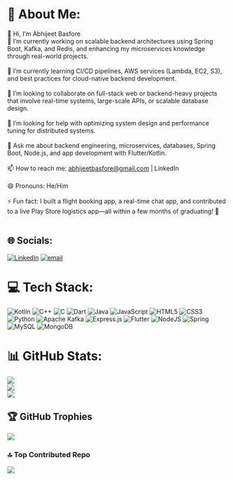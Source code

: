 # 💫 About Me:
👋 Hi, I’m Abhijeet Basfore<br>🔭 I’m currently working on scalable backend architectures using Spring Boot, Kafka, and Redis, and enhancing my microservices knowledge through real-world projects.<br><br>🌱 I’m currently learning CI/CD pipelines, AWS services (Lambda, EC2, S3), and best practices for cloud-native backend development.<br><br>👯 I’m looking to collaborate on full-stack web or backend-heavy projects that involve real-time systems, large-scale APIs, or scalable database design.<br><br>🤔 I’m looking for help with optimizing system design and performance tuning for distributed systems.<br><br>💬 Ask me about backend engineering, microservices, databases, Spring Boot, Node.js, and app development with Flutter/Kotlin.<br><br>📫 How to reach me: abhijeetbasfore@gmail.com | LinkedIn<br><br>😄 Pronouns: He/Him<br><br>⚡ Fun fact: I built a flight booking app, a real-time chat app, and contributed to a live Play Store logistics app—all within a few months of graduating! 🚀<br>  <br>


## 🌐 Socials:
[![LinkedIn](https://img.shields.io/badge/LinkedIn-%230077B5.svg?logo=linkedin&logoColor=white)]([https://linkedin.com/in//in/abhijeet-basfore-b8a9b420a/](https://www.linkedin.com/in/abhijeet-basfore-b8a9b420a/)) [![email](https://img.shields.io/badge/Email-D14836?logo=gmail&logoColor=white)](mailto:abhijeetbasfore@gmail.com) 

# 💻 Tech Stack:
![Kotlin](https://img.shields.io/badge/kotlin-%237F52FF.svg?style=for-the-badge&logo=kotlin&logoColor=white) ![C++](https://img.shields.io/badge/c++-%2300599C.svg?style=for-the-badge&logo=c%2B%2B&logoColor=white) ![C](https://img.shields.io/badge/c-%2300599C.svg?style=for-the-badge&logo=c&logoColor=white) ![Dart](https://img.shields.io/badge/dart-%230175C2.svg?style=for-the-badge&logo=dart&logoColor=white) ![Java](https://img.shields.io/badge/java-%23ED8B00.svg?style=for-the-badge&logo=openjdk&logoColor=white) ![JavaScript](https://img.shields.io/badge/javascript-%23323330.svg?style=for-the-badge&logo=javascript&logoColor=%23F7DF1E) ![HTML5](https://img.shields.io/badge/html5-%23E34F26.svg?style=for-the-badge&logo=html5&logoColor=white) ![CSS3](https://img.shields.io/badge/css3-%231572B6.svg?style=for-the-badge&logo=css3&logoColor=white) ![Python](https://img.shields.io/badge/python-3670A0?style=for-the-badge&logo=python&logoColor=ffdd54) ![Apache Kafka](https://img.shields.io/badge/Apache%20Kafka-000?style=for-the-badge&logo=apachekafka) ![Express.js](https://img.shields.io/badge/express.js-%23404d59.svg?style=for-the-badge&logo=express&logoColor=%2361DAFB) ![Flutter](https://img.shields.io/badge/Flutter-%2302569B.svg?style=for-the-badge&logo=Flutter&logoColor=white) ![NodeJS](https://img.shields.io/badge/node.js-6DA55F?style=for-the-badge&logo=node.js&logoColor=white) ![Spring](https://img.shields.io/badge/spring-%236DB33F.svg?style=for-the-badge&logo=spring&logoColor=white) ![MySQL](https://img.shields.io/badge/mysql-4479A1.svg?style=for-the-badge&logo=mysql&logoColor=white) ![MongoDB](https://img.shields.io/badge/MongoDB-%234ea94b.svg?style=for-the-badge&logo=mongodb&logoColor=white)
# 📊 GitHub Stats:
![](https://github-readme-stats.vercel.app/api?username=abhizzzeeet&theme=dark&hide_border=false&include_all_commits=false&count_private=false)<br/>
![](https://nirzak-streak-stats.vercel.app/?user=abhizzzeeet&theme=dark&hide_border=false)<br/>
![](https://github-readme-stats.vercel.app/api/top-langs/?username=abhizzzeeet&theme=dark&hide_border=false&include_all_commits=false&count_private=false&layout=compact)

## 🏆 GitHub Trophies
![](https://github-profile-trophy.vercel.app/?username=abhizzzeeet&theme=radical&no-frame=false&no-bg=true&margin-w=4)

### 🔝 Top Contributed Repo
![](https://github-contributor-stats.vercel.app/api?username=abhizzzeeet&limit=5&theme=dark&combine_all_yearly_contributions=true)

<!-- Proudly created with GPRM ( https://gprm.itsvg.in ) -->
